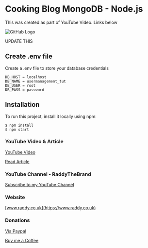 # Cooking Blog MongoDB - Node.js

This was created as part of YouTube Video. Links below

![GitHub Logo](https://raddy.co.uk/wp-content/uploads/2021/02/nodejs-user-management-system-crud-blog_compressed.jpg)

UPDATE THIS

## Create .env file
Create a .env file to store your database credentials

```
DB_HOST = localhost
DB_NAME = usermanagement_tut
DB_USER = root
DB_PASS = password
```

## Installation
To run this project, install it locally using npm:

```
$ npm install
$ npm start
```


### YouTube Video & Article

[YouTube Video](https://youtu.be/1aXZQcG2Y6I)

[Read Article](https://raddy.co.uk/blog/simple-user-management-system-nodejs-express-mysql-handlebards/)

### YouTube Channel - RaddyTheBrand

[Subscribe to my YouTube Channel](https://www.youtube.com/channel/UCvXscyQ0cLzPZeNOeXI45Sw?sub_confirmation=1)

### Website
[www.raddy.co.uk](https://www.raddy.co.uk)

### Donations
[Via Paypal](https://www.paypal.me/RadoslavAngelov)

[Buy me a Coffee](https://www.buymeacoffee.com/RaddyTheBrand)
